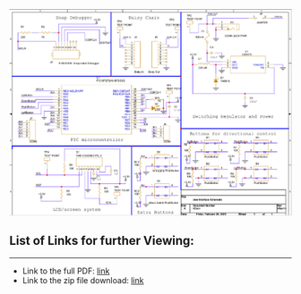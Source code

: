 <img src="https://github.com/Rohan-Fernandez/Rohan-Fernandez.github.io/blob/main/Images/Individual_Schematic_image.png?raw=true">

## List of Links for further Viewing: 
---------------------------------------------------------------------------
* Link to the full PDF: [link](https://raw.githubusercontent.com/Rohan-Fernandez/Rohan-Fernandez.github.io/blob/main/Images/User%20Interface%20Schematic.pdf)
* Link to the zip file download: [link](https://github.com/Rohan-Fernandez/Rohan-Fernandez.github.io/raw/refs/heads/main/Images/Zip_Individual_Schematic.zip)
